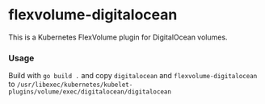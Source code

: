 # flexvolume-digitalocean

This is a Kubernetes FlexVolume plugin for DigitalOcean volumes.

### Usage

Build with `go build .` and copy `digitalocean` and `flexvolume-digitalocean` to
`/usr/libexec/kubernetes/kubelet-plugins/volume/exec/digitalocean/digitalocean`
